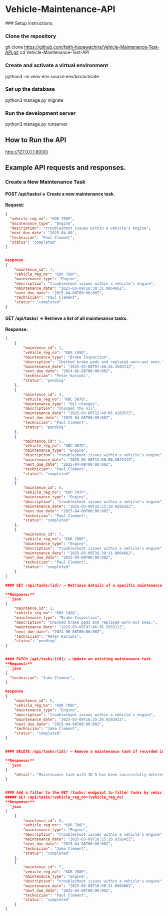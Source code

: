 # Vehicle-Maintenance-API

##​# Setup instructions.
### Clone the repository
git clone https://github.com/faith-hopewachira/Vehicle-Maintenance-Test-API.git
cd Vehicle-Maintenance-Test-API

### Create and activate a virtual environment
python3 -m venv env
source env/bin/activate

### Set up the database
python3 manage.py migrate

### Run the development server
python3 manage.py runserver


## How to Run the API
http://127.0.0.1:8000/


## Example API requests and responses.
### Create a New Maintenance Task
#### POST /api/tasks/→ Create a new maintenance task.
**Request:**
```json
{
  "vehicle_reg_no": "KDR 708P",
  "maintenance_type": "Engine",
  "description": "troubleshoot issues within a vehicle's engine",
  "next_due_date": "2025-04-08",
  "technician": "Paul Clement",
  "status": "completed"
}


Response
{
    "maintence_id": 7,
    "vehicle_reg_no": "KDR 708P",
    "maintenance_type": "Engine",
    "description": "troubleshoot issues within a vehicle's engine",
    "maintenance_date": "2025-03-09T16:30:31.006466Z",
    "next_due_date": "2025-04-08T00:00:00Z",
    "technician": "Paul Clement",
    "status": "completed"
}
```


#### GET /api/tasks/ → Retrieve a list of all maintenance tasks.
**Response:**
```json
[
    {
        "maintence_id": 1,
        "vehicle_reg_no": "KBX 149Q",
        "maintenance_type": "Brake Inspection",
        "description": "Checked brake pads and replaced worn-out ones.",
        "maintenance_date": "2025-03-08T07:46:36.358311Z",
        "next_due_date": "2024-06-08T00:00:00Z",
        "technician": "Peter Kariuki",
        "status": "pending"
    },
    {
        "maintence_id": 4,
        "vehicle_reg_no": "KBC 507Q",
        "maintenance_type": "Oil changes",
        "description": "Changed the oil",
        "maintenance_date": "2025-03-08T12:49:05.410357Z",
        "next_due_date": "2025-04-08T00:00:00Z",
        "technician": "Paul Clement",
        "status": "pending"
    },
    {
        "maintence_id": 5,
        "vehicle_reg_no": "KBC 507Q",
        "maintenance_type": "Engine",
        "description": "troubleshoot issues within a vehicle's engine",
        "maintenance_date": "2025-03-08T12:56:00.582241Z",
        "next_due_date": "2025-04-08T00:00:00Z",
        "technician": "Paul Clement",
        "status": "completed"
    },
    {
        "maintence_id": 6,
        "vehicle_reg_no": "KDP 707P",
        "maintenance_type": "Engine",
        "description": "troubleshoot issues within a vehicle's engine",
        "maintenance_date": "2025-03-09T16:25:20.929242Z",
        "next_due_date": "2025-04-08T00:00:00Z",
        "technician": "Paul Clement",
        "status": "completed"
    },
    {
        "maintence_id": 7,
        "vehicle_reg_no": "KDR 708P",
        "maintenance_type": "Engine",
        "description": "troubleshoot issues within a vehicle's engine",
        "maintenance_date": "2025-03-09T16:30:31.006466Z",
        "next_due_date": "2025-04-08T00:00:00Z",
        "technician": "Paul Clement",
        "status": "completed"
    }
]

#### GET /api/tasks/{id}/ → Retrieve details of a specific maintenance task by ID.

**Response:**
```json
{
    "maintence_id": 1,
    "vehicle_reg_no": "KBX 149Q",
    "maintenance_type": "Brake Inspection",
    "description": "Checked brake pads and replaced worn-out ones.",
    "maintenance_date": "2025-03-08T07:46:36.358311Z",
    "next_due_date": "2024-06-08T00:00:00Z",
    "technician": "Peter Kariuki",
    "status": "pending"
}


#### PATCH /api/tasks/{id}/ → Update an existing maintenance task.
**Request:**
```json
{
  "technician": "Jake Clement",
}

Response
{
    "maintence_id": 6,
    "vehicle_reg_no": "KDR 708P",
    "maintenance_type": "Engine",
    "description": "troubleshoot issues within a vehicle's engine",
    "maintenance_date": "2025-03-09T16:25:20.929242Z",
    "next_due_date": "2025-04-08T00:00:00Z",
    "technician": "Jake Clement",
    "status": "completed"
}


#### DELETE /api/tasks/{id}/ → Remove a maintenance task if recorded incorrectly.

**Response:**
```json
{
    "detail": "Maintenance task with ID 5 has been successfully deleted."
}


#### Add a filter to the GET /tasks/ endpoint to filter tasks by vehicle registration number.
##### GET /api/tasks/?vehicle_reg_no={vehicle_reg_no}
**Response:**
```json
[
    {
        "maintence_id": 6,
        "vehicle_reg_no": "KDR 708P",
        "maintenance_type": "Engine",
        "description": "troubleshoot issues within a vehicle's engine",
        "maintenance_date": "2025-03-09T16:25:20.929242Z",
        "next_due_date": "2025-04-08T00:00:00Z",
        "technician": "Jake Clement",
        "status": "completed"
    },
    {
        "maintence_id": 7,
        "vehicle_reg_no": "KDR 708P",
        "maintenance_type": "Engine",
        "description": "troubleshoot issues within a vehicle's engine",
        "maintenance_date": "2025-03-09T16:30:31.006466Z",
        "next_due_date": "2025-04-08T00:00:00Z",
        "technician": "Paul Clement",
        "status": "completed"
    }
]


